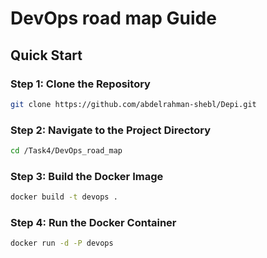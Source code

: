 # DevOps road map Guide
## Quick Start

### Step 1: Clone the Repository

```bash
git clone https://github.com/abdelrahman-shebl/Depi.git
```
### Step 2: Navigate to the Project Directory

```bash
cd /Task4/DevOps_road_map
```

### Step 3: Build the Docker Image

```bash
docker build -t devops .
```
### Step 4: Run the Docker Container

```bash
docker run -d -P devops
```